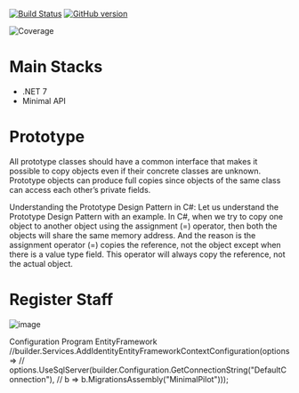 [![Build Status](https://travis-ci.org/joemccann/dillinger.svg?branch=master)](https://travis-ci.org/joemccann/dillinger)
[![GitHub version](https://badge.fury.io/gh/Naereen%2FStrapDown.js.svg)](https://github.com/Naereen/StrapDown.js)



![Coverage](https://github.com/renanvolkers/DesignPatterns/main/coverage_badge.svg?sanitize=true)

# Main Stacks
* .NET 7 
* Minimal API



# Prototype
All prototype classes should have a common interface that makes it possible to copy objects even if their concrete classes are unknown. Prototype objects can produce full copies since objects of the same class can access each other’s private fields.

Understanding the Prototype Design Pattern in C#:
Let us understand the Prototype Design Pattern with an example. In C#, when we try to copy one object to another object using the assignment (=) operator, then both the objects will share the same memory address. And the reason is the assignment operator (=) copies the reference, not the object except when there is a value type field. This operator will always copy the reference, not the actual object.

# Register Staff 

![image](https://user-images.githubusercontent.com/5272594/221029967-3383af5a-7331-460d-a079-24fa2844b609.png)


Configuration Program EntityFramework
//builder.Services.AddIdentityEntityFrameworkContextConfiguration(options =>
//    options.UseSqlServer(builder.Configuration.GetConnectionString("DefaultConnection"),
//    b => b.MigrationsAssembly("MinimalPilot")));



